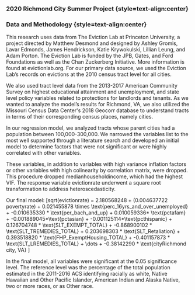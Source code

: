 ### 2020 Richmond City Summer Project {style=text-align:center}
### Data and Methodology {style=text-align:center}

This research uses data from The Eviction Lab at Princeton University, a project directed by Matthew Desmond and designed by Ashley Gromis, Lavar Edmonds, James Hendrickson, Katie Krywokulski, Lillian Leung, and Adam Porton. The Eviction Lab is funded by the JPB, Gates, and Ford Foundations as well as the Chan Zuckerberg Initiative. More information is found at evictionlab.org. For our primary data source, we used the Eviction Lab’s records on evictions at the 2010 census tract level for all cities.

We also used tract level data from the 2013-2017 American Community Survey on highest educational attainment and unemployment, and state level policy variables related to protections for landlords and tenants. As we wanted to analyze the model’s results for Richmond, VA, we also utilized the Missouri Census Data Center's 2018 Geocorr database to understand tracts in terms of their corresponding census places, namely cities.

In our regression model, we analyzed tracts whose parent cities had a population between 100,000-300,000. We narrowed the variables list to the most well supported through a literature search and developed an initial model to determine factors that were not significant or were highly correlated with other variables. 

These variables, in addition to variables with high variance inflation factors or other variables with high colinearity by correlation matrix, were dropped. This procedure dropped medianhouseholdincome, which had the highest VIF. The response variable evictionrate underwent a square root transformation to address heteroscedasticity.

Our final model: 
\[sqrt(evictionrate) = 2.180568248 + 
(0.004637722 povertyrate) + 0.021455878 \times \text{perc_16yrs_and_over_unemployed} + -0.010635330 * \text{per_bach_and_up} + 0.010059336* \text{pctafam} + -0.001889045*\text{pctasian} + -0.001125114*\text{pcthispanic} + 0.126704748 * \text{SLT_EXEMPT_TOTAL} + -0.868900102 * \text{SLT_TREMEDIES_TOTAL} + 0.203698303 * \text{SLT_Retaliation} + 0.393518820 * \text{FHP_ExemptHousing_TOTAL} + -0.401157873 * \text{SLT_LREMEDIES_TOTAL} + \dots + -0.38142290 * \text{cityRichmond city, VA} \]

In the final model, all variables were significant at the 0.05 significance level. The reference level was the percentage of the total population estimated in the 2011-2016 ACS identifying racially as white, Native Hawaiian and Other Pacific Islander, American Indian and Alaska Native, two or more races, or as Other race.
